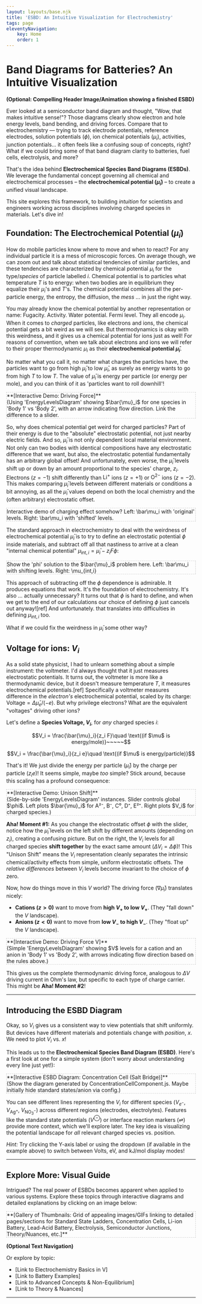 ```yaml
---
layout: layouts/base.njk
title: 'ESBD: An Intuitive Visualization for Electrochemistry'
tags: page
eleventyNavigation:
    key: Home
    order: 1
---
```


# Band Diagrams for Batteries? An Intuitive Visualization

**(Optional: Compelling Header Image/Animation showing a finished ESBD)**

Ever looked at a semiconductor band diagram and thought, "Wow, that makes intuitive sense!"? Those diagrams clearly show electron and hole energy levels, band bending, and driving forces. Compare that to electrochemistry — trying to track electrode potentials, reference electrodes, solution potentials ($\phi$), ion chemical potentials ($\mu_i$), activities, junction potentials... it often feels like a confusing soup of concepts, right? What if we could bring some of that band diagram clarity to batteries, fuel cells, electrolysis, and more?

That's the idea behind **Electrochemical Species Band Diagrams (ESBDs)**. We leverage the fundamental concept governing all chemical and electrochemical processes – the **electrochemical potential ($\bar{\mu}_i$)** – to create a unified visual landscape.

This site explores this framework, to building _intuition_ for scientists and engineers working across disciplines involving charged species in materials. Let's dive in!

## Foundation: The Electrochemical Potential ($\bar{\mu}_i$)

How do mobile particles know where to move and when to react? For any individual particle it is a mess of microscopic forces. On average though, we can zoom out and talk about statistical tendencies of similar particles, and these tendencies are characterized by chemical potential $\mu_i$ for the type/_species_ of particle labelled $i$. Chemical potential is to particles what temperature $T$ is to energy: when two bodies are in equilibrium they equalize their $\mu_i$'s and $T$'s. The chemical potential combines all the per-particle energy, the entropy, the diffusion, the _mess_ ... in just the right way.

You may already know the chemical potential by another representation or name: Fugacity. Activity. Water potential. Fermi level. They all encode $\mu_i$.
When it comes to _charged_ particles, like electrons and ions, the chemical potential gets a bit weird as we will see. But thermodynamics is okay with this weirdness, and it gives us a chemical potential for ions just as well! For reasons of convention, when we talk about electrons and ions we will refer to their proper thermodynamic $\mu_i$ as their **electrochemical potential $\bar{\mu}_i$**.

No matter what you call it, no matter what charges the particles have, the particles want to go from high $\bar{\mu}_i$ to low $\bar{\mu}_i$, as surely as energy wants to go from high $T$ to low $T$. The value of $\bar{\mu}_i$ is energy per particle (or energy per mole), and you can think of it as 'particles want to roll downhill'!

<p class="diagram-placeholder" style="border: 1px dashed #ccc;">
  **[Interactive Demo: Driving Force]**<br>
  (Using 'EnergyLevelsDiagram' showing $\bar{\mu}_i$ for one species in 'Body 1' vs 'Body 2', with an arrow indicating flow direction. Link the difference to a slider.
</p>

So, why does chemical potential get weird for charged particles? Part of their energy is due to the "absolute" electrostatic potential, not just nearby electric fields. And so, $\bar\mu_i$ is not only dependent local material environment. Not only can two bodies with identical compositions have any electrostatic difference that we want, but also, the electrostatic potential fundamentally has an arbitrary global offset! And unfortunately, even worse, the $\bar{\mu}_i$ levels shift up or down by an amount proportional to the species' charge, $z_i$. Electrons ($z=-1$) shift differently than $\mathrm{Li}^+$ ions ($z=+1$) or $\mathrm{O}^{2-}$ ions ($z=-2$). This makes comparing $\bar{\mu}_i$ levels between different materials or conditions a bit annoying, as all the $\bar{\mu}_i$ values depend on both the local chemistry and the (often arbitrary) electrostatic offset.

<p class="diagram-placeholder" style="border: 1px dashed #ccc;">
  Interactive demo of charging effect somehow?
  Left: \bar\mu_i with 'original' levels.
  Right: \bar\mu_i with 'shifted' levels.
</p>

The standard approach in electrochemistry to deal with the weirdness of electrochemical potential $\bar{\mu}_i$ is to try to define an electrostatic potential $\phi$ inside materials, and subtract off all that nastiness to arrive at a clean "internal chemical potential" $\mu_{\mathrm{int},i} = \bar{\mu}_i - z_i F \phi$:

<p class="diagram-placeholder" style="border: 1px dashed #ccc;">
  Show the 'phi' solution to the $\bar{\mu}_i$ problem here.
  Left: \bar\mu_i with shifting levels.
  Right: \mu_{int,i}
</p>

This approach of subtracting off the $\phi$ dependence is admirable. It produces equations that work. It's the foundation of electrochemistry. It's also ... actually unnecessary? It turns out that $\phi$ is hard to define, and when we get to the end of our calculations our choice of defining $\phi$ just cancels out anyway![ref] And unfortunately. that translates into difficulties in defining $\mu_{\mathrm{int},i}$ too.

What if we could fix the weirdness in $\bar{\mu}_i$ some other way?

## Voltage for ions: $V_i$

As a solid state physicist, I had to unlearn something about a simple instrument: the voltmeter. I'd always thought that it just measures electrostatic potentials. It turns out, the voltmeter is more like a thermodynamic device, but it doesn't measure temperature $T$, it measures electrochemical potentials.[ref] Specifically a voltmeter measures difference in the _electron's_ electrochemical potential, scaled by its charge: $\mathrm{Voltage} = \Delta \bar{\mu}_e / (-e)$. But why privilege electrons? What are the equivalent "voltages" driving other ions?

Let's define a **Species Voltage, $V_i$**, for _any_ charged species $i$:

$$V_i = \frac{\bar{\mu}_i}{z_i F}\quad \text{(if $\mu$ is energy/mole)}~~~~~$$

$$V_i = \frac{\bar{\mu}_i}{z_i e}\quad \text{(if $\mu$ is energy/particle)}$$

That's it! We just divide the energy per particle ($\bar{\mu}_i$) by the charge per particle ($z_i e$)! It seems simple, maybe _too_ simple? Stick around, because this scaling has a profound consequence:

<p class="diagram-placeholder" style="border: 1px dashed #ccc;">
  **[Interactive Demo: Unison Shift]**<br>
  (Side-by-side 'EnergyLevelsDiagram' instances. Slider controls global $\phi$. Left plots $\bar{\mu}_i$ for A²⁻, B⁻, C⁰, D⁺, E²⁺. Right plots $V_i$ for charged species.)
</div>

**Aha! Moment #1:** As you change the electrostatic offset $\phi$ with the slider, notice how the $\bar{\mu}_i$ levels on the left shift by different amounts (depending on $z_i$), creating a confusing picture. But on the right, the $V_i$ levels for all charged species **shift together** by the exact same amount ($\Delta V_i = \Delta \phi$)! This "Unison Shift" means the $V_i$ representation cleanly separates the intrinsic chemical/activity effects from simple, uniform electrostatic offsets. The _relative differences_ between $V_i$ levels become invariant to the choice of $\phi$ zero.

Now, how do things move in this $V$ world? The driving force ($\nabla \bar{\mu}_i$) translates nicely:

- **Cations ($z > 0$)** want to move from **high $V_+$ to low $V_+$**. (They "fall down" the $V$ landscape).
- **Anions ($z < 0$)** want to move from **low $V_-$ to high $V_-$**. (They "float up" the $V$ landscape).

<p class="diagram-placeholder" style="border: 1px dashed #ccc;">
  **[Interactive Demo: Driving Force V]**<br>
  (Simple 'EnergyLevelsDiagram' showing $V$ levels for a cation and an anion in 'Body 1' vs 'Body 2', with arrows indicating flow direction based on the rules above.)
</div>

This gives us the complete thermodynamic driving force, analogous to $\Delta V$ driving current in Ohm's law, but specific to each type of charge carrier. This might be **Aha! Moment #2**!

---

## Introducing the ESBD Diagram

Okay, so $V_i$ gives us a consistent way to view potentials that shift uniformly. But devices have different materials and potentials change with _position_, $x$. We need to plot $V_i$ vs. $x$!

This leads us to the **Electrochemical Species Band Diagram (ESBD)**. Here's a first look at one for a simple system (don't worry about understanding every line just yet!):

<p class="diagram-placeholder" style="border: 1px dashed #ccc;">
  **[Interactive ESBD Diagram: Concentration Cell (Salt Bridge)]**<br>
  (Show the diagram generated by ConcentrationCellComponent.js. Maybe initially hide standard states/anion via config.)
</div>

You can see different lines representing the $V_i$ for different species ($V_{e^-}$, $V_{\mathrm{Ag}^{+}}$, $V_{\mathrm{NO}_3^{-}}$) across different regions (electrodes, electrolytes). Features like the standard state potentials ($V^\ominus$) or interface reaction markers ($\rightleftharpoons$) provide more context, which we'll explore later. The key idea is visualizing the potential landscape for _all_ relevant charged species vs. position.

_Hint:_ Try clicking the Y-axis label or using the dropdown (if available in the example above) to switch between Volts, eV, and kJ/mol display modes!

---

## Explore More: Visual Guide

Intrigued? The real power of ESBDs becomes apparent when applied to various systems. Explore these topics through interactive diagrams and detailed explanations by clicking on an image below:

<p class="diagram-placeholder" style="border: 1px dashed #ccc;">
  **[Gallery of Thumbnails: Grid of appealing images/GIFs linking to detailed pages/sections for Standard State Ladders, Concentration Cells, Li-ion Battery, Lead-Acid Battery, Electrolysis, Semiconductor Junctions, Theory/Nuances, etc.]**
</div>

**(Optional Text Navigation)**

Or explore by topic:

- [Link to Electrochemistry Basics in V]
- [Link to Battery Examples]
- [Link to Advanced Concepts & Non-Equilibrium]
- [Link to Theory & Nuances]

---
